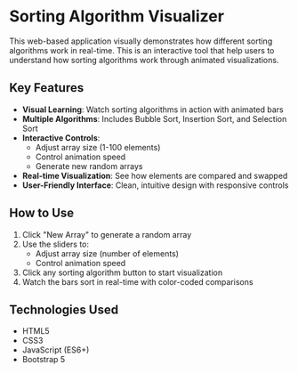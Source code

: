 # Sorting Algorithm Visualizer

This web-based application visually demonstrates how different sorting algorithms work in real-time. This is an interactive tool that help users to understand how sorting algorithms work through animated visualizations.

## Key Features

- **Visual Learning**: Watch sorting algorithms in action with animated bars
- **Multiple Algorithms**: Includes Bubble Sort, Insertion Sort, and Selection Sort
- **Interactive Controls**:
  - Adjust array size (1-100 elements)
  - Control animation speed
  - Generate new random arrays
- **Real-time Visualization**: See how elements are compared and swapped
- **User-Friendly Interface**: Clean, intuitive design with responsive controls

## How to Use

1. Click "New Array" to generate a random array
2. Use the sliders to:
   - Adjust array size (number of elements)
   - Control animation speed
3. Click any sorting algorithm button to start visualization
4. Watch the bars sort in real-time with color-coded comparisons

## Technologies Used

- HTML5
- CSS3
- JavaScript (ES6+)
- Bootstrap 5

